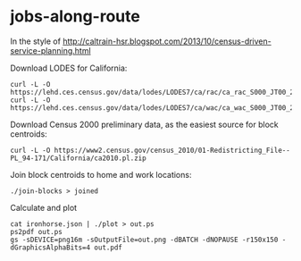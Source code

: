 jobs-along-route
================

In the style of http://caltrain-hsr.blogspot.com/2013/10/census-driven-service-planning.html

Download LODES for California:

```
curl -L -O https://lehd.ces.census.gov/data/lodes/LODES7/ca/rac/ca_rac_S000_JT00_2015.csv.gz
curl -L -O https://lehd.ces.census.gov/data/lodes/LODES7/ca/wac/ca_wac_S000_JT00_2015.csv.gz
```

Download Census 2000 preliminary data, as the easiest source
for block centroids:

```
curl -L -O https://www2.census.gov/census_2010/01-Redistricting_File--PL_94-171/California/ca2010.pl.zip
```

Join block centroids to home and work locations:

```
./join-blocks > joined
```

Calculate and plot

```
cat ironhorse.json | ./plot > out.ps
ps2pdf out.ps
gs -sDEVICE=png16m -sOutputFile=out.png -dBATCH -dNOPAUSE -r150x150 -dGraphicsAlphaBits=4 out.pdf
```
